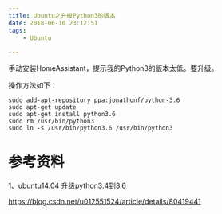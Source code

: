 ```yaml
---
title: Ubuntu之升级Python3的版本
date: 2018-06-10 23:12:51
tags:
	- Ubuntu

---
```




手动安装HomeAssistant，提示我的Python3的版本太低。要升级。



操作方法如下：

```
sudo add-apt-repository ppa:jonathonf/python-3.6
sudo apt-get update
sudo apt-get install python3.6
sudo rm /usr/bin/python3
sudo ln -s /usr/bin/python3.6 /usr/bin/python3
```



# 参考资料

1、ubuntu14.04 升级python3.4到3.6

https://blog.csdn.net/u012551524/article/details/80419441